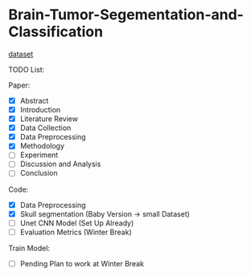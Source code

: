 # Brain-Tumor-Segementation-and-Classification

[dataset](https://drive.google.com/drive/folders/1NR7tKR-RQzVHY0LkN7FBTZbtp19wCK-t?usp=drive_link)


TODO List:

Paper:  
- [x] Abstract  
- [x] Introduction  
- [x] Literature Review  
- [x] Data Collection  
- [x] Data Preprocessing  
- [x] Methodology  
- [ ] Experiment  
- [ ] Discussion and Analysis  
- [ ] Conclusion   

Code:
- [x] Data Preprocessing
- [x] Skull segmentation (Baby Version -> small Dataset)
- [ ] Unet CNN Model (Set Up Already)
- [ ] Evaluation Metrics  (Winter Break)

Train Model:
- [ ] Pending Plan to work at Winter Break

